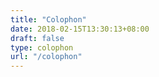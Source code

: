 ```yaml
---
title: "Colophon"
date: 2018-02-15T13:30:13+08:00
draft: false
type: colophon
url: "/colophon"
---
```

